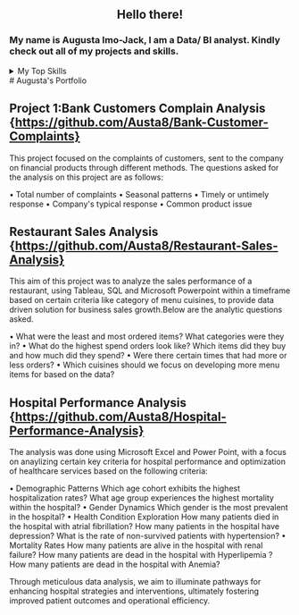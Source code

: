<h2 align="center">Hello there!

### My name is Augusta Imo-Jack, I am a Data/ BI analyst. Kindly check out all of my projects and skills.

<details> 
  <summary>My Top Skills</summary>
  
| Rank | Top Skills   |
|-----:|--------------|
|     1|    Excel     |
|     2|    MySQL     |
|     3|   Tableau    |
|     4|   Power BI   |
|     5|   Python     |

</details>
# Augusta's Portfolio

## Project 1:Bank Customers Complain Analysis {https://github.com/Austa8/Bank-Customer-Complaints}
This project focused on the complaints of customers, sent to the company on financial products through different methods. The questions asked for the analysis on this project are as follows:

• Total number of complaints 
• Seasonal patterns
• Timely or untimely response
• Company's typical response
• Common product issue

## Restaurant Sales Analysis {https://github.com/Austa8/Restaurant-Sales-Analysis}
This aim of this project was to analyze the sales performance of a restaurant, using Tableau, SQL and Microsoft Powerpoint within a timeframe based on certain criteria like category of menu cuisines, to provide data driven solution for business sales growth.Below are the analytic questions asked.

• What were the least and most ordered items? What categories were they in?
• What do the highest spend orders look like? Which items did they buy and how much did they spend?
• Were there certain times that had more or less orders?
• Which cuisines should we focus on developing more menu items for based on the data?

## Hospital Performance Analysis {https://github.com/Austa8/Hospital-Performance-Analysis}
The analysis was done using Microsoft Excel and Power Point, with a focus on anaylizing certain key criteria for hospital performance and optimization of healthcare services based on the following criteria:

• Demographic Patterns
Which age cohort exhibits the highest hospitalization rates?
What age group experiences the highest mortality within the hospital?
• Gender Dynamics
Which gender is the most prevalent in the hospital?
• Health Condition Exploration
How many patients died in the hospital with atrial fibrillation?
How many patients in the hospital have depression?
What is the rate of non-survived patients with hypertension?
• Mortality Rates
How many patients are alive in the hospital with renal failure?
How many patients are dead in the hospital with Hyperlipemia ?
How many patients are dead in the hospital with Anemia?

Through meticulous data analysis, we aim to illuminate pathways for enhancing hospital strategies and interventions, ultimately fostering improved patient outcomes and operational efficiency.
